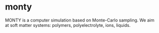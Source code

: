 # monty

MONTY is a computer simulation based on Monte-Carlo sampling.
We aim at soft matter systems: polymers, polyelectrolyte, ions, liquids.
